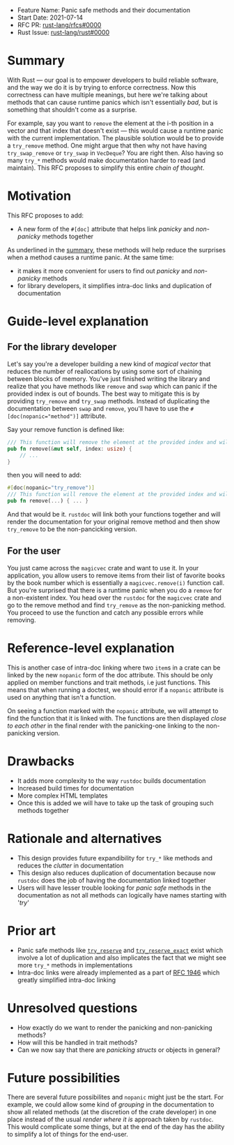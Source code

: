 - Feature Name: Panic safe methods and their documentation
- Start Date: 2021-07-14
- RFC PR: [rust-lang/rfcs#0000](https://github.com/rust-lang/rfcs/pull/0000)
- Rust Issue: [rust-lang/rust#0000](https://github.com/rust-lang/rust/issues/0000)

# Summary

[summary]: #summary

With Rust &mdash; our goal is to empower developers to build reliable software, and the way we do it is by trying to enforce correctness. Now this correctness can have multiple meanings, but here we're talking about methods that can cause runtime panics which isn't essentially _bad_, but is something that shouldn't come as a surprise.

For example, say you want to `remove` the element at the i-th position in a vector and that index that doesn't exist &mdash; this would cause a runtime panic with the current implementation. The plausible solution would be to provide a `try_remove` method. One might argue that then why not have having `try_swap_remove` or `try_swap` in `VecDeque`? You are right then. Also having so many `try_*` methods would make documentation harder to read (and maintain). This RFC proposes to simplify this entire _chain of thought_.

# Motivation

[motivation]: #motivation

This RFC proposes to add:

- A new form of the `#[doc]` attribute that helps link _panicky_ and _non-panicky_ methods together

As underlined in the [summary](#summary), these methods will help reduce the surprises when a method causes a runtime panic. At the same time:

- it makes it more convenient for users to find out _panicky_ and _non-panicky_ methods
- for library developers, it simplifies intra-doc links and duplication of documentation

# Guide-level explanation

[guide-level-explanation]: #guide-level-explanation

## For the library developer

Let's say you're a developer building a new kind of _magical vector_ that reduces the number of reallocations by using some sort of chaining between blocks of memory. You've just finished writing the library and realize that you have methods like `remove` and `swap` which can panic if the provided index is out of bounds. The best way to mitigate this is by providing `try_remove` and `try_swap` methods. Instead of duplicating the documentation between `swap` and `remove`, you'll have to use the `#[doc(nopanic="method")]` attribute.

Say your remove function is defined like:

```rust
/// This function will remove the element at the provided index and will panic if it doesn't exist
pub fn remove(&mut self, index: usize) {
    // ...
}
```

then you will need to add:

```rust
#[doc(nopanic="try_remove")]
/// This function will remove the element at the provided index and will panic if it doesn't exist
pub fn remove(...) { ... }
```

And that would be it. `rustdoc` will link both your functions together and will render the documentation for your original remove method and then show `try_remove` to be the non-pancicking version.

## For the user

You just came across the `magicvec` crate and want to use it. In your application, you allow users to remove items from their list of favorite books by the book number which is essentially a `magicvec.remove(i)` function call.
But you're surprised that there is a runtime panic when you do a `remove` for a non-existent index. You head over the `rustdoc` for the `magicvec` crate and go to the remove method and find `try_remove` as the non-panicking method. You proceed to use the function and catch any possible errors while removing.

# Reference-level explanation

[reference-level-explanation]: #reference-level-explanation

This is another case of intra-doc linking where two `item`s in a crate can be linked by the new `nopanic` form of the doc attribute. This should be only applied
on member functions and trait methods, i.e just functions. This means that when running a doctest, we should error if a `nopanic` attribute is used on anything that isn't a function.

On seeing a function marked with the `nopanic` attribute, we will attempt to find the function that it is linked with. The functions are then displayed _close to each other_ in the final render with the panicking-one linking to the non-panicking version.

# Drawbacks

[drawbacks]: #drawbacks

- It adds more complexity to the way `rustdoc` builds documentation
- Increased build times for documentation
- More complex HTML templates
- Once this is added we will have to take up the task of grouping such methods together

# Rationale and alternatives

[rationale-and-alternatives]: #rationale-and-alternatives

- This design provides future expandibility for `try_*` like methods and reduces the _clutter_ in documentation
- This design also reduces duplication of documentation because now `rustdoc` does the job of having the documentation linked together
- Users will have lesser trouble looking for _panic safe_ methods in the documentation as not all methods can logically have names starting with '_try_'

# Prior art

[prior-art]: #prior-art

- Panic safe methods like [`try_reserve`](https://doc.rust-lang.org/stable/std/vec/struct.Vec.html#method.try_reserve) and [`try_reserve_exact`](https://doc.rust-lang.org/stable/std/vec/struct.Vec.html#method.try_reserve_exact) exist which involve a lot of duplication and also implicates the fact that we might see more `try_*` methods in implementations
- Intra-doc links were already implemented as a part of [RFC 1946](https://rust-lang.github.io/rfcs/1946-intra-rustdoc-links.html) which greatly simplified intra-doc linking

# Unresolved questions

[unresolved-questions]: #unresolved-questions

- How exactly do we want to render the panicking and non-panicking methods?
- How will this be handled in trait methods?
- Can we now say that there are _panicking structs_ or objects in general?

# Future possibilities

[future-possibilities]: #future-possibilities

There are several future possibilites and `nopanic` might just be the start. For example, we could allow some kind of _grouping_ in the documentation to show all related methods (at the discretion of the crate developer) in one place instead of the usual _render where it is_ approach taken by `rustdoc`. This would complicate some things, but at the end of the day has the ability to simplify a lot of things for the end-user.
